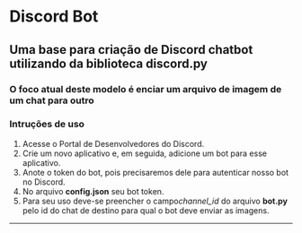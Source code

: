 # Discord Bot

## Uma base para criação de Discord chatbot utilizando da biblioteca discord.py

### O foco atual deste modelo é enciar um arquivo de imagem de um chat para outro


### Intruções de uso
1. Acesse o Portal de Desenvolvedores do Discord.
2. Crie um novo aplicativo e, em seguida, adicione um bot para esse aplicativo.
3. Anote o token do bot, pois precisaremos dele para autenticar nosso bot no Discord.
4. No arquivo **config.json** seu bot token.
5. Para seu uso deve-se preencher o campo*channel_id* do arquivo **bot.py** pelo id do chat de destino para qual o bot deve enviar as imagens.
***
